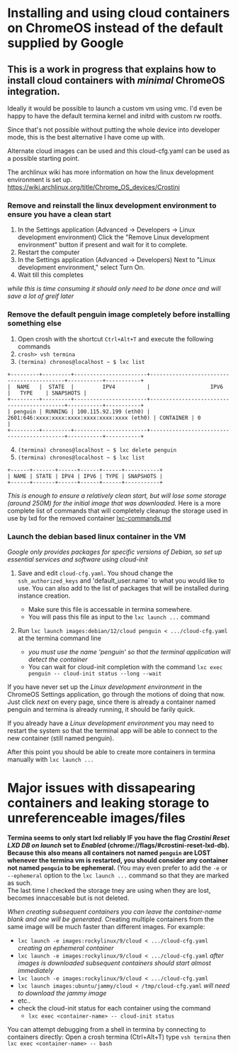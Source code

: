 # Installing and using cloud containers on ChromeOS instead of the default supplied by Google

## This is a work in progress that explains how to install cloud containers with *minimal* ChromeOS integration.
Ideally it would be possible to launch a custom vm using vmc.  I'd even be happy to have the default termina kernel and initrd with custom rw rootfs.

Since that's not possible without putting the whole device into developer mode, this is the best alternative I have come up with.

Alternate cloud images can be used and this cloud-cfg.yaml can be used as a possible
starting point. 

The archlinux wiki has more information on how the linux development environment is set up.
https://wiki.archlinux.org/title/Chrome_OS_devices/Crostini

### Remove and reinstall the linux development environment to ensure you have a clean start
1. In the Settings application (Advanced -> Developers -> Linux development environment)
Click the "Remove Linux development environment" button if present and wait for it to complete.
1. Restart the computer
1. In the Settings application (Advanced -> Developers)
Next to "Linux development environment," select Turn On.
1. Wait till this completes

_while this is time consuming it should only need to be done once and will save a lot of greif later_

### Remove the default penguin image completely before installing something else

1. Open crosh with the shortcut `Ctrl+Alt+T` and execute the following commands
2. `crosh> vsh termina`
3. `(termina) chronos@localhost ~ $ lxc list`
```
+---------+---------+-----------------------+-------------------------------------------+-----------+-----------+
|  NAME   |  STATE  |         IPV4          |                   IPV6                    |   TYPE    | SNAPSHOTS |
+---------+---------+-----------------------+-------------------------------------------+-----------+-----------+
| penguin | RUNNING | 100.115.92.199 (eth0) | 2601:646:xxxx:xxxx:xxxx:xxxx:xxxx:xxxx (eth0) | CONTAINER | 0         |
+---------+---------+-----------------------+-------------------------------------------+-----------+-----------+
```
4. `(termina) chronos@localhost ~ $ lxc delete penguin`
5. `(termina) chronos@localhost ~ $ lxc list`
```
+------+-------+------+------+------+-----------+
| NAME | STATE | IPV4 | IPV6 | TYPE | SNAPSHOTS |
+------+-------+------+------+------+-----------+
```

*This is enough to ensure a relatively clean start, but will lose some storage (around 250M) for the initial image that was downloaded.*
Here is a more complete list of commands that will completely cleanup the storage used in use by lxd for the removed container [lxc-commands.md](lxc-commands.md)

### Launch the debian based linux container in the VM

_Google only provides packages for specific versions of Debian, so set up essential services and software using cloud-init_

1. Save and edit `cloud-cfg.yaml`. You shoud change the `ssh_authorized_keys` and 'default_user.name` to what you would like to use.  You can also add to the list of packages that will be installed during instance creation.
    - Make sure this file is accessable in termina somewhere.
    - You will pass this file as input to the `lxc launch ...` command

1. Run `lxc launch images:debian/12/cloud penguin < .../cloud-cfg.yaml` at the termina command line
   - _you must use the name 'penguin' so that the terminal application will detect the container_
   - You can wait for cloud-init completion with the command
   `lxc exec penguin -- cloud-init status --long --wait`

If you have never set up the _Linux development environment_ in the ChromeOS Settings application,
go through the motions of doing that now.  Just click _next_ on every page, since there is already
a container named penguin and termina is already running, it should be farily quick.

If you already have a _Linux development environment_ you may need to restart the system so that
the terminal app will be able to connect to the new container (still named penguin).

After this point you should be able to create more containers in termina manually with `lxc launch ...`

# Major issues with dissapearing containers and leaking storage to unreferenceable images/files
**Termina seems to only start lxd reliably IF you have the flag
_Crostini Reset LXD DB on launch_ set to *Enabled* (chrome://flags/#crostini-reset-lxd-db).
Because this also means all containers not named `penguin` are LOST whenever the termina vm
is restarted, you should consider any container not named `penguin` to be ephemeral.**
(You may even prefer to add the `-e` or `--ephemeral` option to the `lxc launch ...` command
so that they are marked as such.  
The last time I checked the storage tney are using when they are lost, becomes innaccesable but is not deleted. 


_When creating subsequent containers you can leave the container-name blank and one will be generated._
Creating multiple containers from the same image will be much faster than different images.
For example:
- `lxc launch -e images:rockylinux/9/cloud < .../cloud-cfg.yaml`  _creating an ephemeral container_
- `lxc launch -e images:rockylinux/9/cloud < .../cloud-cfg.yaml`  _after images is downloaded subsequent containers should start almost immediately_
- `lxc launch -e images:rockylinux/9/cloud < .../cloud-cfg.yaml`
- `lxc launch images:ubuntu/jammy/cloud < /tmp/cloud-cfg.yaml`    _will need to download the jammy image_
- etc..
- check the cloud-init status for each container using the command
    - `lxc exec <container-name> -- cloud-init status`

You can attempt debugging from a shell in termina by connecting to containers directly:
Open a crosh termina (Ctrl+Alt+T) type `vsh termina` then
`lxc exec <container-name> -- bash`

